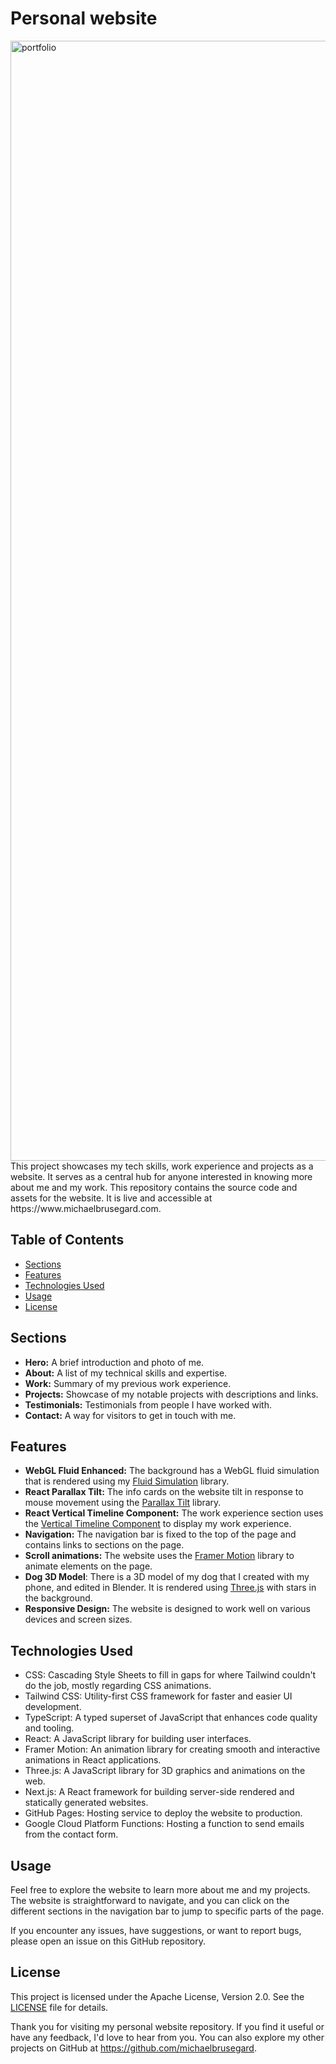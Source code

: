 # Personal website

<img width="1792" alt="portfolio" src="https://github.com/michaelbrusegard/personal-website/assets/56915010/09494597-30db-4e93-afa0-8d81b7f32e00">
This project showcases my tech skills, work experience and projects as a website. It serves as a central hub for anyone interested in knowing more about me and my work. This repository contains the source code and assets for the website. It is live and accessible at https://www.michaelbrusegard.com.

## Table of Contents

- [Sections](#sections)
- [Features](#features)
- [Technologies Used](#technologies-used)
- [Usage](#usage)
- [License](#license)

## Sections

- **Hero:** A brief introduction and photo of me.
- **About:** A list of my technical skills and expertise.
- **Work:** Summary of my previous work experience.
- **Projects:** Showcase of my notable projects with descriptions and links.
- **Testimonials:** Testimonials from people I have worked with.
- **Contact:** A way for visitors to get in touch with me.

## Features

- **WebGL Fluid Enhanced:** The background has a WebGL fluid simulation that is rendered using my [Fluid Simulation](https://github.com/michaelbrusegard/WebGL-Fluid-Simulation) library.
- **React Parallax Tilt:** The info cards on the website tilt in response to mouse movement using the [Parallax Tilt](https://github.com/mkosir/react-parallax-tilt) library.
- **React Vertical Timeline Component:** The work experience section uses the [Vertical Timeline Component](https://github.com/stephane-monnot/react-vertical-timeline) to display my work experience.
- **Navigation:** The navigation bar is fixed to the top of the page and contains links to sections on the page.
- **Scroll animations:** The website uses the [Framer Motion](https://www.framer.com/motion/) library to animate elements on the page.
- **Dog 3D Model**: There is a 3D model of my dog that I created with my phone, and edited in Blender. It is rendered using [Three.js](https://threejs.org/) with stars in the background.
- **Responsive Design:** The website is designed to work well on various devices and screen sizes.

## Technologies Used

- CSS: Cascading Style Sheets to fill in gaps for where Tailwind couldn't do the job, mostly regarding CSS animations.
- Tailwind CSS: Utility-first CSS framework for faster and easier UI development.
- TypeScript: A typed superset of JavaScript that enhances code quality and tooling.
- React: A JavaScript library for building user interfaces.
- Framer Motion: An animation library for creating smooth and interactive animations in React applications.
- Three.js: A JavaScript library for 3D graphics and animations on the web.
- Next.js: A React framework for building server-side rendered and statically generated websites.
- GitHub Pages: Hosting service to deploy the website to production.
- Google Cloud Platform Functions: Hosting a function to send emails from the contact form.

## Usage

Feel free to explore the website to learn more about me and my projects. The website is straightforward to navigate, and you can click on the different sections in the navigation bar to jump to specific parts of the page.

If you encounter any issues, have suggestions, or want to report bugs, please open an issue on this GitHub repository.

## License

This project is licensed under the Apache License, Version 2.0. See the [LICENSE](LICENSE) file for details.

Thank you for visiting my personal website repository. If you find it useful or have any feedback, I'd love to hear from you. You can also explore my other projects on GitHub at <https://github.com/michaelbrusegard>.
